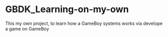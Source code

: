 # GBDK_Learning-on-my-own
This my own project, to learn how a GameBoy systems works via develope a game on GameBoy 
